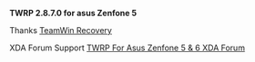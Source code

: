**TWRP 2.8.7.0 for asus Zenfone 5**

Thanks
[TeamWin Recovery](https://github.com/TeamWin/Team-Win-Recovery-Project)


XDA Forum Support
[TWRP For Asus Zenfone 5 & 6 XDA Forum](http://forum.xda-developers.com/android/development/recovery-twrp-2-8-6-0-asus-zenfone-5-t3136263)

